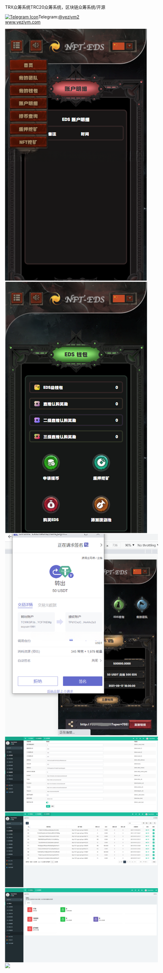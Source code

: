 TRX众筹系统TRC20众筹系统，区块链众筹系统/开源<p dir="auto"><a target="_blank" rel="noopener noreferrer nofollow" href="https://camo.githubusercontent.com/d614d90677fbc2e34c7c62ebc68c82379d87a57c4beaf05af65fec7ba6b72e36/68747470733a2f2f63646e2d69636f6e732d706e672e666c617469636f6e2e636f6d2f3531322f323131312f323131313634362e706e67"><img src="https://camo.githubusercontent.com/d614d90677fbc2e34c7c62ebc68c82379d87a57c4beaf05af65fec7ba6b72e36/68747470733a2f2f63646e2d69636f6e732d706e672e666c617469636f6e2e636f6d2f3531322f323131312f323131313634362e706e67" alt="Telegram Icon" style="width: 16px; max-width: 100%;" data-canonical-src="https://cdn-icons-png.flaticon.com/512/2111/2111646.png"></a>Telegram:<a href="https://t.me/yeziym2" rel="nofollow">@yeziym2</a><br><a href="https://www.yeziym.com/">www.yeziym.com</a></p><img src="https://github.com/yeziym/0fXGzO9GTB/blob/main/tXxkR.png"><img src="https://github.com/yeziym/0fXGzO9GTB/blob/main/CuMwi.png"><img src="https://github.com/yeziym/0fXGzO9GTB/blob/main/Y5tWz.png"><img src="https://github.com/yeziym/0fXGzO9GTB/blob/main/vYiw8.png"><img src="https://github.com/yeziym/0fXGzO9GTB/blob/main/7FTvA.png"><img src="https://github.com/yeziym/0fXGzO9GTB/blob/main/zaj8z.png"><img src="https://github.com/yeziym/0fXGzO9GTB/blob/main/CKCYR.png">